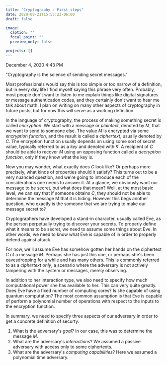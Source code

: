 ```yaml
---
title: "Cryptography - First steps"
date: 2020-08-21T15:55:23-06:00
draft: false

image:
  caption: ""
  focal_point: ""
  preview_only: false

projects: []
---
```



December 4, 2020
4:43 PM

"Cryptography is the science of sending secret messages." 

Most professionals would say this is too simple or too narrow of a definition, but in every day life I find myself saying this phrase very often. 
Probably, most people don't want to listen to me explain things like digital signatures or message authentication codes, and they certainly don't want to hear me talk about math.
I plan on writing on many other aspects of cryptography in future posts, but for now this will serve as a working definition. 

In the language of cryptography, the process of making something secret is called _encryption_. 
We start with a message or _plaintext_, denoted by $M$, that we want to send to someone else. 
The value $M$ is encrypted via some _encryption function_, and the result is called a _ciphertext_, usually denoted by $C$. 
The encryption function usually depends on using some sort of secret value, typically referred to as a _key_ and denoted with $K$. 
A recipient of $C$ should be able to recover $M$ using an opposing function called a _decryption function_, only if they know what the key is. 

Now you may wonder, what exactly does $C$ look like? Or perhaps more precisely, what kinds of properties should it satisfy? 
This turns out to be a very nuanced question, and we're going to introduce each of the considerations one needs to answer it. 
At a glance, we obviously want our message to be secret, but what does that mean? Well, at the most basic level, we can say that if someone obtains $C$, 
they should not be able to determine the message M that it is hiding. 
However this begs another question, who exactly is the someone that we are trying to make our message secret to? 

Cryptographers have developed a stand-in character, usually called Eve, as the person perpetually trying to discover your secrets. 
To properly define what it means to be secret, we need to assume some things about Eve.
In other words, we need to know what Eve is capable of in order to properly defend against attack.

For now, we'll assume Eve has somehow gotten her hands on the ciphertext $C$ of a message $M$. 
Perhaps she has just this one, or perhaps she's been eavesdropping for a while and has many others. This is commonly referred to as a _ciphertext only_, a scenario where the adversary is not actively tampering with the system or messages, merely observing.  

In addition to her interaction type, we also need to specify how much computational power she has available to her. This can very quite greatly. Does Eve have a fixed number of computing cores? Is she capable of using quantum computation? The most common assumption is that Eve is capable of perform a polynomial number of operations with respect to the inputs to the encryption function.

In summary, we need to specify three aspects of our adversary in order to get a concrete definition of securty.
1) What is the adversary's _goal_? In our case, this was to determine the message $M$.
2) What are the adversary's _interactions_? We assumed a passive adversary with access only to some ciphertexts.
3) What are the adversary's _computing capabilities_? Here we assumed a polynomial time adversary.
